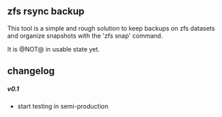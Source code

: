 zfs rsync backup
----------------
This tool is a simple and rough solution to keep backups on zfs datasets and organize snapshots with the 'zfs snap' command.

It is @NOT@ in usable state yet.


changelog
---------
##### v0.1
-  start testing in semi-production
